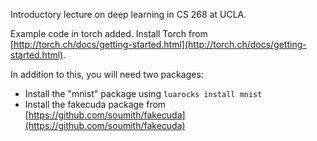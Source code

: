 Introductory lecture on deep learning in CS 268 at UCLA.

Example code in torch added. Install Torch from [http://torch.ch/docs/getting-started.html](http://torch.ch/docs/getting-started.html).

In addition to this, you will need two packages:
- Install the "mnist" package using `luarocks install mnist`
- Install the fakecuda package from [https://github.com/soumith/fakecuda](https://github.com/soumith/fakecuda)
